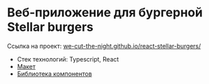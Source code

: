 # Веб-приложение для бургерной Stellar burgers

Ссылка на проект: [we-cut-the-night.github.io/react-stellar-burgers/](https://we-cut-the-night.github.io/react-stellar-burgers/)

* Стек технологий: Typescript, React
* [Макет](https://www.figma.com/file/zFGN2O5xktHl9VmoOieq5E/React-_-%D0%9F%D1%80%D0%BE%D0%B5%D0%BA%D1%82%D0%BD%D1%8B%D0%B5-%D0%B7%D0%B0%D0%B4%D0%B0%D1%87%D0%B8_external_link?node-id=0-1&t=5NiU4RcT2wD14bwF-0)
* [Библиотека компонентов](https://yandex-practicum.github.io/react-developer-burger-ui-components/docs/)

